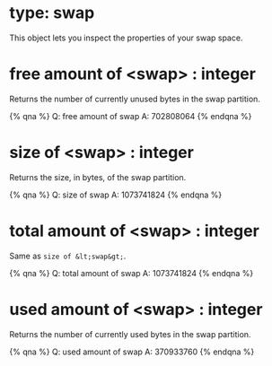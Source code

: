 # type: swap

This object lets you inspect the properties of your swap space.

# free amount of &lt;swap&gt; : integer

Returns the number of currently unused bytes in the swap partition.

{% qna %}
Q: free amount of swap
A: 702808064
{% endqna %}

# size of &lt;swap&gt; : integer

Returns the size, in bytes, of the swap partition.

{% qna %}
Q: size of swap
A: 1073741824
{% endqna %}

# total amount of &lt;swap&gt; : integer

Same as `size of &lt;swap&gt;`.

{% qna %}
Q: total amount of swap
A: 1073741824
{% endqna %}

# used amount of &lt;swap&gt; : integer

Returns the number of currently used bytes in the swap partition.

{% qna %}
Q: used amount of swap
A: 370933760
{% endqna %}
